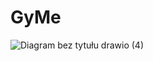 # GyMe

![Diagram bez tytułu drawio (4)](https://github.com/Igor636965736c610a/GyMe/assets/102369546/99187db0-7cf0-4de2-9d76-7fbdc2818276)
